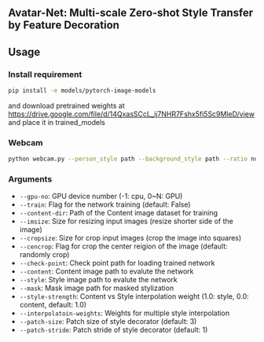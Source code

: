 Avatar-Net: Multi-scale Zero-shot Style Transfer by Feature Decoration
---

Usage
--

### Install requirement
```bash
pip install -e models/pytorch-image-models
```

and download pretrained weights at https://drive.google.com/file/d/14QxasSCcL_ij7NHR7Fshx5fi5Sc9MleD/view and place it in trained_models

### Webcam
```bash
python webcam.py --person_style path --background_style path --ratio num
```

### Arguments
* `--gpu-no`: GPU device number (-1: cpu, 0~N: GPU)
* `--train`: Flag for the network training (default: False)
* `--content-dir`: Path of the Content image dataset for training
* `--imsize`: Size for resizing input images (resize shorter side of the image)
* `--cropsize`: Size for crop input images (crop the image into squares)
* `--cencrop`: Flag for crop the center reigion of the image (default: randomly crop)
* `--check-point`: Check point path for loading trained network
* `--content`: Content image path to evalute the network
* `--style`: Style image path to evalute the network
* `--mask`: Mask image path for masked stylization
* `--style-strength`: Content vs Style interpolation weight (1.0: style, 0.0: content, default: 1.0)
* `--interpolatoin-weights`: Weights for multiple style interpolation
* `--patch-size`: Patch size of style decorator (default: 3)
* `--patch-stride`: Patch stride of style decorator (default: 1)

